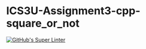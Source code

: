 # ICS3U-Assignment3-cpp-square_or_not

[![GitHub's Super Linter](https://github.com/ICS3U-Unit4-02-whileloops2-cpp/workflows/GitHub's%20Super%20Linter/badge.svg)](https://github.com/ICS3U-Unit4-02-whileloops2-cpp/actions)
